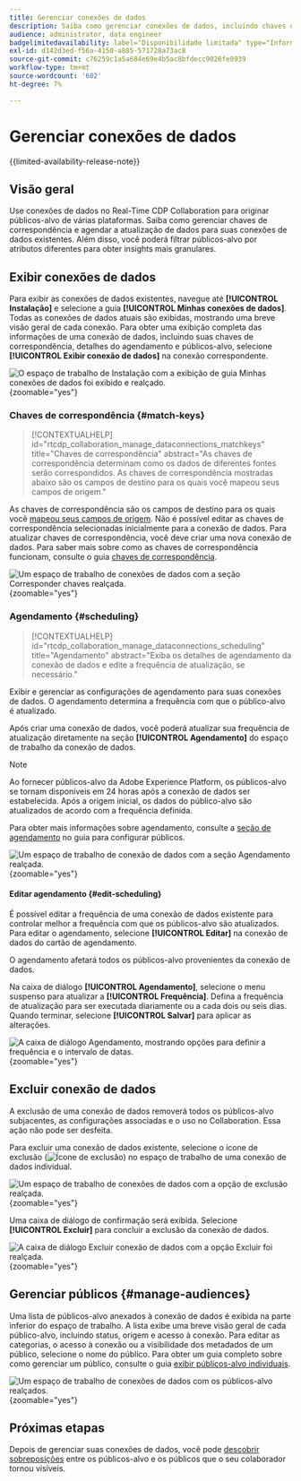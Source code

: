 ```yaml
---
title: Gerenciar conexões de dados
description: Saiba como gerenciar conexões de dados, incluindo chaves de correspondência, agendamento, casos de uso e filtragem de público-alvo no Real-Time CDP Collaboration
audience: administrator, data engineer
badgelimitedavailability: label="Disponibilidade limitada" type="Informative" url="https://helpx.adobe.com/legal/product-descriptions/real-time-customer-data-platform-collaboration.html newtab=true"
exl-id: d142d3ed-f56a-4150-a885-571728a73ac8
source-git-commit: c76259c1a5a684e69e4b5ac8bfdecc9026fe0939
workflow-type: tm+mt
source-wordcount: '602'
ht-degree: 7%

---
```


# Gerenciar conexões de dados

{{limited-availability-release-note}}

## Visão geral

Use conexões de dados no Real-Time CDP Collaboration para originar públicos-alvo de várias plataformas. Saiba como gerenciar chaves de correspondência e agendar a atualização de dados para suas conexões de dados existentes. Além disso, você poderá filtrar públicos-alvo por atributos diferentes para obter insights mais granulares.

## Exibir conexões de dados

Para exibir as conexões de dados existentes, navegue até **[!UICONTROL Instalação]** e selecione a guia **[!UICONTROL Minhas conexões de dados]**. Todas as conexões de dados atuais são exibidas, mostrando uma breve visão geral de cada conexão. Para obter uma exibição completa das informações de uma conexão de dados, incluindo suas chaves de correspondência, detalhes do agendamento e públicos-alvo, selecione **[!UICONTROL Exibir conexão de dados]** na conexão correspondente.

![O espaço de trabalho de Instalação com a exibição de guia Minhas conexões de dados foi exibido e realçado.](/help/assets/setup/manage-data-connection/my-data-connections.png){zoomable="yes"}

### Chaves de correspondência {#match-keys}

>[!CONTEXTUALHELP]
>id="rtcdp_collaboration_manage_dataconnections_matchkeys"
>title="Chaves de correspondência"
>abstract="As chaves de correspondência determinam como os dados de diferentes fontes serão correspondidos. As chaves de correspondência mostradas abaixo são os campos de destino para os quais você mapeou seus campos de origem."

As chaves de correspondência são os campos de destino para os quais você [mapeou seus campos de origem](./onboard-audiences.md#map-fields). Não é possível editar as chaves de correspondência selecionadas inicialmente para a conexão de dados. Para atualizar chaves de correspondência, você deve criar uma nova conexão de dados. Para saber mais sobre como as chaves de correspondência funcionam, consulte o guia [chaves de correspondência](./onboard-account.md#set-up-match-keys).

![Um espaço de trabalho de conexões de dados com a seção Corresponder chaves realçada.](/help/assets/setup/manage-data-connection/view-data-connection-match-keys.png){zoomable="yes"}

### Agendamento {#scheduling}

>[!CONTEXTUALHELP]
>id="rtcdp_collaboration_manage_dataconnections_scheduling"
>title="Agendamento"
>abstract="Exiba os detalhes de agendamento da conexão de dados e edite a frequência de atualização, se necessário."

Exibir e gerenciar as configurações de agendamento para suas conexões de dados. O agendamento determina a frequência com que o público-alvo é atualizado.

Após criar uma conexão de dados, você poderá atualizar sua frequência de atualização diretamente na seção **[!UICONTROL Agendamento]** do espaço de trabalho da conexão de dados.

>[!NOTE]
>
>Ao fornecer públicos-alvo da Adobe Experience Platform, os públicos-alvo se tornam disponíveis em 24 horas após a conexão de dados ser estabelecida. Após a origem inicial, os dados do público-alvo são atualizados de acordo com a frequência definida.

Para obter mais informações sobre agendamento, consulte a [seção de agendamento](/help/guide/setup/onboard-audiences.md#schedule) no guia para configurar públicos.

![Um espaço de trabalho de conexão de dados com a seção Agendamento realçada.](/help/assets/setup/manage-data-connection/view-data-connection-scheduling.png){zoomable="yes"}

#### Editar agendamento {#edit-scheduling}

É possível editar a frequência de uma conexão de dados existente para controlar melhor a frequência com que os públicos-alvo são atualizados. Para editar o agendamento, selecione **[!UICONTROL Editar]** na conexão de dados do cartão de agendamento.

O agendamento afetará todos os públicos-alvo provenientes da conexão de dados.

Na caixa de diálogo **[!UICONTROL Agendamento]**, selecione o menu suspenso para atualizar a **[!UICONTROL Frequência]**. Defina a frequência de atualização para ser executada diariamente ou a cada dois ou seis dias. Quando terminar, selecione **[!UICONTROL Salvar]** para aplicar as alterações.

![A caixa de diálogo Agendamento, mostrando opções para definir a frequência e o intervalo de datas.](../../assets/setup/manage-data-connection/scheduling-dialog.png){zoomable="yes"}

## Excluir conexão de dados

A exclusão de uma conexão de dados removerá todos os públicos-alvo subjacentes, as configurações associadas e o uso no Collaboration. Essa ação não pode ser desfeita.

Para excluir uma conexão de dados existente, selecione o ícone de exclusão (![Ícone de exclusão](/help/assets/common/delete.svg)) no espaço de trabalho de uma conexão de dados individual.

![Um espaço de trabalho de conexões de dados com a opção de exclusão realçada.](/help/assets/setup/manage-data-connection/delete-data-connection.png){zoomable="yes"}

Uma caixa de diálogo de confirmação será exibida. Selecione **[!UICONTROL Excluir]** para concluir a exclusão da conexão de dados.

![A caixa de diálogo Excluir conexão de dados com a opção Excluir foi realçada.](/help/assets/setup/manage-data-connection/delete-data-connection-confirm.png){zoomable="yes"}

## Gerenciar públicos {#manage-audiences}

Uma lista de públicos-alvo anexados à conexão de dados é exibida na parte inferior do espaço de trabalho. A lista exibe uma breve visão geral de cada público-alvo, incluindo status, origem e acesso à conexão. Para editar as categorias, o acesso à conexão ou a visibilidade dos metadados de um público, selecione o nome do público. Para obter um guia completo sobre como gerenciar um público, consulte o guia [exibir públicos-alvo individuais](./onboard-audiences.md#view-individual-audiences).

![Um espaço de trabalho de conexões de dados com os públicos-alvo realçados.](/help/assets/setup/manage-data-connection/view-data-connection-manage-audiences.png){zoomable="yes"}

## Próximas etapas

Depois de gerenciar suas conexões de dados, você pode [descobrir sobreposições](/help/guide/collaborate/discover.md) entre os públicos-alvo e os públicos que o seu colaborador tornou visíveis.

